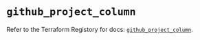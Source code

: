 # `github_project_column`

Refer to the Terraform Registory for docs: [`github_project_column`](https://registry.terraform.io/providers/integrations/github/5.24.0/docs/resources/project_column).
